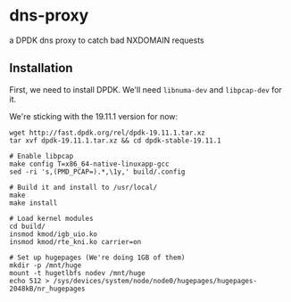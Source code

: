 # dns-proxy
a DPDK dns proxy to catch bad NXDOMAIN requests

## Installation
First, we need to install DPDK. We'll need `libnuma-dev` and `libpcap-dev` for it.

We're sticking with the 19.11.1 version for now:
```
wget http://fast.dpdk.org/rel/dpdk-19.11.1.tar.xz
tar xvf dpdk-19.11.1.tar.xz && cd dpdk-stable-19.11.1

# Enable libpcap
make config T=x86_64-native-linuxapp-gcc
sed -ri 's,(PMD_PCAP=).*,\1y,' build/.config

# Build it and install to /usr/local/
make
make install

# Load kernel modules
cd build/
insmod kmod/igb_uio.ko
insmod kmod/rte_kni.ko carrier=on

# Set up hugepages (We're doing 1GB of them)
mkdir -p /mnt/huge
mount -t hugetlbfs nodev /mnt/huge
echo 512 > /sys/devices/system/node/node0/hugepages/hugepages-2048kB/nr_hugepages
```
